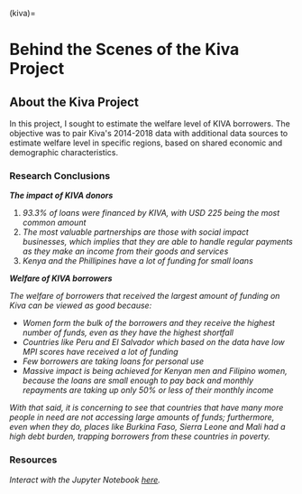 (kiva)=
# Behind the Scenes of the Kiva Project

## About the Kiva Project

In this project, I sought to estimate the welfare level of KIVA borrowers. The objective was to pair Kiva's 2014-2018 data with additional data sources to estimate welfare level in specific regions, based on shared economic and demographic characteristics.

### Research Conclusions

***The impact of KIVA donors***

1. *93.3% of loans were financed by KIVA, with USD 225 being the most common amount*
2. *The most valuable partnerships are those with social impact businesses, which implies that they are able to handle regular payments as they make an income from their goods and services*
3. *Kenya and the Phillipines have a lot of funding for small loans*

***Welfare of KIVA borrowers***

*The welfare of borrowers that received the largest amount of funding on Kiva can be viewed as good because:*

* *Women form the bulk of the borrowers and they receive the highest number of funds, even as they have the highest shortfall*
* *Countries like Peru and El Salvador which based on the data have low MPI scores have received a lot of funding*
* *Few borrowers are taking loans for personal use*
* *Massive impact is being achieved for Kenyan men and Filipino women, because the loans are small enough to pay back and monthly repayments are taking up only 50% or less of their monthly income*

*With that said, it is concerning to see that countries that have many more people in need are not accessing large amounts of funds; furthermore, even when they do, places like Burkina Faso, Sierra Leone and Mali had a high debt burden, trapping borrowers from these countries in poverty.*

### Resources

*Interact with the Jupyter Notebook [here](https://ceethinwa.github.io/knowledge-hub/kiva.html).*
